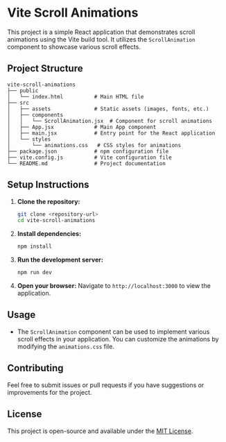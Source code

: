 # Vite Scroll Animations

This project is a simple React application that demonstrates scroll animations using the Vite build tool. It utilizes the `ScrollAnimation` component to showcase various scroll effects.

## Project Structure

```
vite-scroll-animations
├── public
│   └── index.html          # Main HTML file
├── src
│   ├── assets              # Static assets (images, fonts, etc.)
│   ├── components
│   │   └── ScrollAnimation.jsx  # Component for scroll animations
│   ├── App.jsx             # Main App component
│   ├── main.jsx            # Entry point for the React application
│   └── styles
│       └── animations.css   # CSS styles for animations
├── package.json            # npm configuration file
├── vite.config.js          # Vite configuration file
└── README.md               # Project documentation
```

## Setup Instructions

1. **Clone the repository:**
   ```bash
   git clone <repository-url>
   cd vite-scroll-animations
   ```

2. **Install dependencies:**
   ```bash
   npm install
   ```

3. **Run the development server:**
   ```bash
   npm run dev
   ```

4. **Open your browser:**
   Navigate to `http://localhost:3000` to view the application.

## Usage

- The `ScrollAnimation` component can be used to implement various scroll effects in your application. You can customize the animations by modifying the `animations.css` file.

## Contributing

Feel free to submit issues or pull requests if you have suggestions or improvements for the project.

## License

This project is open-source and available under the [MIT License](LICENSE).